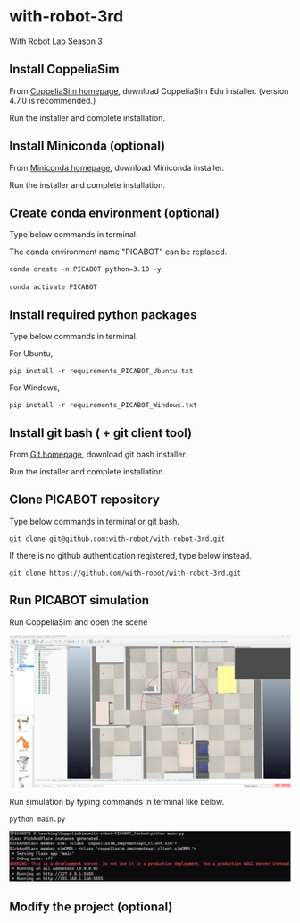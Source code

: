 # with-robot-3rd

With Robot Lab Season 3

## Install CoppeliaSim

From [CoppeliaSim homepage](https://www.coppeliarobotics.com), download CoppeliaSim Edu installer. (version 4.7.0 is recommended.)

Run the installer and complete installation.

## Install Miniconda (optional)

From [Miniconda homepage](https://docs.anaconda.com/miniconda/install/), download Miniconda installer.

Run the installer and complete installation.

## Create conda environment (optional)

Type below commands in terminal.

The conda environment name "PICABOT" can be replaced.

    conda create -n PICABOT python=3.10 -y

    conda activate PICABOT

## Install required python packages

Type below commands in terminal.

For Ubuntu, 

    pip install -r requirements_PICABOT_Ubuntu.txt

For Windows, 

    pip install -r requirements_PICABOT_Windows.txt

## Install git bash ( + git client tool)

From [Git homepage](https://git-scm.com/downloads), download git bash installer.

Run the installer and complete installation.

## Clone PICABOT repository

Type below commands in terminal or git bash.

    git clone git@github.com:with-robot/with-robot-3rd.git

If there is no github authentication registered, type below instead.

    git clone https://github.com/with-robot/with-robot-3rd.git

## Run PICABOT simulation

Run CoppeliaSim and open the scene

![CoppeliaSim PiCABOT scene0](/resources/images/CoppeliaSim_PICABOT_scene0.png)

Run simulation by typing commands in terminal like below.

    python main.py

![command to run PiCABOT simulation](/resources/images/terminal_PICABOT_command.png)

## Modify the project (optional)
 